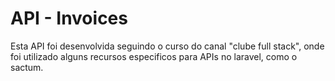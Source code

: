 <h1>
    API - Invoices
</h1>
<p>
    Esta API foi desenvolvida seguindo o curso do canal "clube full stack", onde foi utilizado alguns recursos especificos para APIs no laravel, como o sactum.
</p>
